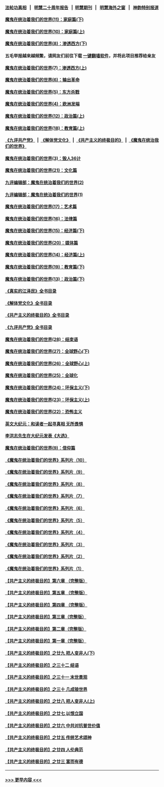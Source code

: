 #### [法轮功真相](https://github.com/gfw-breaker/truth/blob/master/README.md?t=0) &nbsp;&nbsp;|&nbsp;&nbsp; [明慧二十周年报告](https://github.com/gfw-breaker/mh-reports/blob/master/README.md?t=0) &nbsp;&nbsp;|&nbsp;&nbsp;[明慧期刊](https://github.com/gfw-breaker/mh-qikan) &nbsp;&nbsp;|&nbsp;&nbsp; [明慧海外之窗](https://github.com/gfw-breaker/mh-news/blob/master/README.md?t=0) &nbsp;&nbsp;|&nbsp;&nbsp; [神韵特别报道](https://github.com/gfw-breaker/mh-news/blob/master/shenyun.md?t=0)
#### [魔鬼在统治着我们的世界(11)：家庭篇(下)](../pages/nsc422/n10440961.md?t=01070343) 
#### [魔鬼在统治着我们的世界(10)：家庭篇(上)](../pages/nsc422/n10435448.md?t=01070343) 
#### [魔鬼在统治着我们的世界(8)：渗透西方(下)](../pages/nsc422/n10429603.md?t=01070343) 
#### 五毛举报越来越频繁，请网友们前往下载 [一键翻墙软件](https://github.com/gfw-breaker/ssr-accounts)，并将此项目推荐给亲友
#### [魔鬼在统治着我们的世界(7)：渗透西方(上)](../pages/nsc422/n10426013.md?t=01070343) 
#### [魔鬼在统治着我们的世界(6)：输出革命](../pages/nsc422/n10421536.md?t=01070343) 
#### [魔鬼在统治着我们的世界(5)：东方杀戮](../pages/nsc422/n10417707.md?t=01070343) 
#### [魔鬼在统治着我们的世界(4)：欧洲发端](../pages/nsc422/n10414890.md?t=01070343) 
#### [魔鬼在统治着我们的世界(12)：政治篇(上)](../pages/nsc422/n10444576.md?t=01070343) 
#### [魔鬼在统治着我们的世界(18)：教育篇(上)](../pages/nsc422/n10526970.md?t=01070343) 
#### [《九评共产党》](https://github.com/begood0513/9ping.md/blob/master/README.md) &nbsp;|&nbsp; [《解体党文化》](../../../../jtdwh.md/blob/master/README.md)  &nbsp;|&nbsp; [《共产主义的终极目的》](../../../../gczydzjmd.md/blob/master/README.md) &nbsp;|&nbsp; [《魔鬼在统治我们的世界》](../../../../mgztzwmdsj.md/blob/master/README.md) 
#### [魔鬼在统治着我们的世界(3)：毁人36计](../pages/nsc422/n10411583.md?t=01070343) 
#### [魔鬼在统治着我们的世界(21)：文化篇](../pages/nsc422/n10597706.md?t=01070343) 
#### [九评编辑部：魔鬼在统治着我们的世界(2)](../pages/nsc422/n10410036.md?t=01070343) 
#### [九评编辑部：魔鬼在统治着我们的世界(1)](../pages/nsc422/n10406825.md?t=01070343) 
#### [魔鬼在统治着我们的世界(17)：艺术篇](../pages/nsc422/n10499093.md?t=01070343) 
#### [魔鬼在统治着我们的世界(16)：法律篇](../pages/nsc422/n10485969.md?t=01070343) 
#### [魔鬼在统治着我们的世界(15)：经济篇(下)](../pages/nsc422/n10469975.md?t=01070343) 
#### [魔鬼在统治着我们的世界(20)：媒体篇](../pages/nsc422/n10586579.md?t=01070343) 
#### [魔鬼在统治着我们的世界(14)：经济篇(上)](../pages/nsc422/n10457370.md?t=01070343) 
#### [魔鬼在统治着我们的世界(19)：教育篇(下)](../pages/nsc422/n10564808.md?t=01070343) 
#### [魔鬼在统治着我们的世界(13)：政治篇(下)](../pages/nsc422/n10448270.md?t=01070343) 
#### [《真实的江泽民》全书目录](../pages/nsc422/n13721399.md?t=01070343) 
#### [《解体党文化》全书目录](../pages/nsc422/n13721157.md?t=01070343) 
#### [《共产主义的终极目的》全书目录](../pages/nsc422/n13721048.md?t=01070343) 
#### [《九评共产党》全书目录](../pages/nsc422/n13708085.md?t=01070343) 
#### [魔鬼在统治着我们的世界(28)：结束语](../pages/nsc422/n10936246.md?t=01070343) 
#### [魔鬼在统治着我们的世界(27)：全球野心(下)](../pages/nsc422/n10928319.md?t=01070343) 
#### [魔鬼在统治着我们的世界(26)：全球野心(上)](../pages/nsc422/n10900318.md?t=01070343) 
#### [魔鬼在统治着我们的世界(25)：全球化](../pages/nsc422/n10788205.md?t=01070343) 
#### [魔鬼在统治着我们的世界(24)：环保主义(下)](../pages/nsc422/n10695307.md?t=01070343) 
#### [魔鬼在统治着我们的世界(23)：环保主义(上)](../pages/nsc422/n10688613.md?t=01070343) 
#### [魔鬼在统治着我们的世界(22)：恐怖主义](../pages/nsc422/n10614727.md?t=01070343) 
#### [英文大纪元：和读者一起寻真相 无所畏惧](../pages/nsc422/n12542027.md?t=01070343) 
#### [李洪志先生在大纪元发表《大选》](../pages/nsc422/n12534746.md?t=01070343) 
#### [魔鬼在统治着我们的世界(9)：信仰篇](../pages/nsc422/n10432159.md?t=01070343) 
#### [《魔鬼在统治着我们的世界》系列片（10）](../pages/nsc422/n12292670.md?t=01070343) 
#### [《魔鬼在统治着我们的世界》系列片（9）](../pages/nsc422/n12290859.md?t=01070343) 
#### [《魔鬼在统治着我们的世界》系列片（8）](../pages/nsc422/n12287445.md?t=01070343) 
#### [《魔鬼在统治着我们的世界》系列片（7）](../pages/nsc422/n12283425.md?t=01070343) 
#### [《魔鬼在统治着我们的世界》系列片（6）](../pages/nsc422/n12282314.md?t=01070343) 
#### [《魔鬼在统治着我们的世界》系列片（5）](../pages/nsc422/n12281419.md?t=01070343) 
#### [《魔鬼在统治着我们的世界》系列片（4）](../pages/nsc422/n12274024.md?t=01070343) 
#### [《魔鬼在统治着我们的世界》系列片（3）](../pages/nsc422/n12271322.md?t=01070343) 
#### [《魔鬼在统治着我们的世界》系列片（2）](../pages/nsc422/n12269049.md?t=01070343) 
#### [《魔鬼在统治着我们的世界》系列片（1）](../pages/nsc422/n12267575.md?t=01070343) 
#### [【共产主义的终极目的】第六章 （完整版）](../pages/nsc422/n11428913.md?t=01070343) 
#### [【共产主义的终极目的】第五章 （完整版）](../pages/nsc422/n11428912.md?t=01070343) 
#### [【共产主义的终极目的】第四章 （完整版）](../pages/nsc422/n11428907.md?t=01070343) 
#### [【共产主义的终极目的】第三章（完整版）](../pages/nsc422/n11428848.md?t=01070343) 
#### [【共产主义的终极目的】第二章（完整版）](../pages/nsc422/n11428831.md?t=01070343) 
#### [【共产主义的终极目的】第一章（完整版）](../pages/nsc422/n11417651.md?t=01070343) 
#### [【共产主义的终极目的】之廿九 把人变非人(下)](../pages/nsc422/n11344140.md?t=01070343) 
#### [【共产主义的终极目的】之三十二 结语](../pages/nsc422/n11360535.md?t=01070343) 
#### [【共产主义的终极目的】之三十一 末世景观](../pages/nsc422/n11351129.md?t=01070343) 
#### [【共产主义的终极目的】之三十 几成狼世界](../pages/nsc422/n11348280.md?t=01070343) 
#### [【共产主义的终极目的】之廿八 把人变非人(上)](../pages/nsc422/n11340492.md?t=01070343) 
#### [【共产主义的终极目的】之廿七 以恨立国](../pages/nsc422/n11336944.md?t=01070343) 
#### [【共产主义的终极目的】之廿六 中共对抗普世价值](../pages/nsc422/n11324785.md?t=01070343) 
#### [【共产主义的终极目的】之廿五 传统艺术颂神](../pages/nsc422/n11296396.md?t=01070343) 
#### [【共产主义的终极目的】之廿四 人伦典范](../pages/nsc422/n11296397.md?t=01070343) 
#### [【共产主义的终极目的】之廿三 富而有德](../pages/nsc422/n11283598.md?t=01070343) 

----
#### [ >>> 更早内容 <<< ](../indexes/nsc422-earlier.md)
